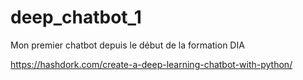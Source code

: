 # deep_chatbot_1
 Mon premier chatbot depuis le début de la formation DIA

https://hashdork.com/create-a-deep-learning-chatbot-with-python/